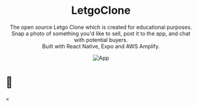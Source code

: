 
<h1 align="center">
   LetgoClone
</h1>
<p align="center">
  The open source Letgo Clone which is created for educational purposes. Snap a photo of something you'd like to sell, post it to the app, and chat with potential buyers.  <br />Built with React Native, Expo and AWS Amplify.
</p>
<p align="center">
  <img src="https://user-images.githubusercontent.com/66990093/163591905-cd5b4a4f-0787-4209-8429-7e088da2e5f5.png" alt="App" />
</p>

<h1>
<h1>
📲
</h1>
<